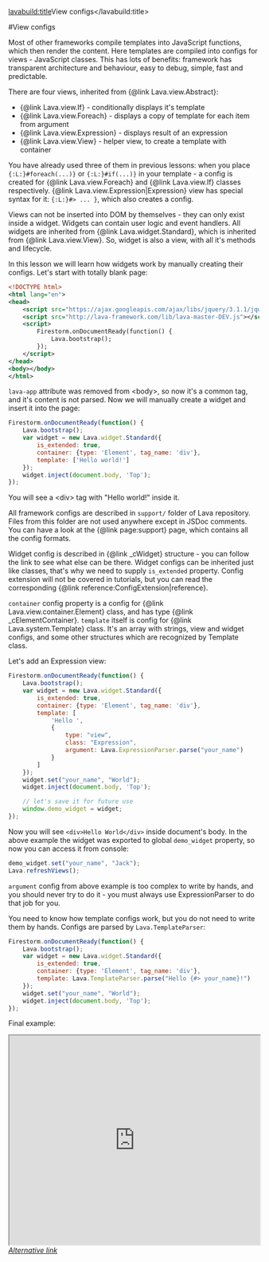 <lavabuild:title>View configs</lavabuild:title>

#View configs

Most of other frameworks compile templates into JavaScript functions, which then render the content. Here templates
are compiled into configs for views - JavaScript classes. This has lots of benefits: framework has transparent architecture and behaviour,
easy to debug, simple, fast and predictable.

There are four views, inherited from {@link Lava.view.Abstract}:
- {@link Lava.view.If} - conditionally displays it's template
- {@link Lava.view.Foreach} - displays a copy of template for each item from argument
- {@link Lava.view.Expression} - displays result of an expression
- {@link Lava.view.View} - helper view, to create a template with container

You have already used three of them in previous lessons: when you place `{:L:}#foreach(...)}` or `{:L:}#if(...)}`
in your template - a config is created for {@link Lava.view.Foreach} and {@link Lava.view.If} classes respectively.
{@link Lava.view.Expression|Expression} view has special syntax for it: `{:L:}#> ... }`, which also creates a config.

Views can not be inserted into DOM by themselves - they can only exist inside a widget. Widgets can contain
user logic and event handlers. All widgets are inherited from {@link Lava.widget.Standard}, which is inherited
from {@link Lava.view.View}. So, widget is also a view, with all it's methods and lifecycle.

In this lesson we will learn how widgets work by manually creating their configs.
Let's start with totally blank page:

```xml
<!DOCTYPE html>
<html lang="en">
<head>
	<script src="https://ajax.googleapis.com/ajax/libs/jquery/3.1.1/jquery.min.js"></script>
	<script src="http://lava-framework.com/lib/lava-master-DEV.js"></script>
	<script>
		Firestorm.onDocumentReady(function() {
			Lava.bootstrap();
		});
	</script>
</head>
<body></body>
</html>
```

`lava-app` attribute was removed from &lt;body&gt;, so now it's a common tag, and it's content is not parsed. 
Now we will manually create a widget and insert it into the page:

```javascript
Firestorm.onDocumentReady(function() {
	Lava.bootstrap();
	var widget = new Lava.widget.Standard({
		is_extended: true,
		container: {type: 'Element', tag_name: 'div'},
		template: ['Hello world!']
	});
	widget.inject(document.body, 'Top');
});
```

You will see a &lt;div&gt; tag with <str>"Hello world!"</str> inside it.

All framework configs are described in `support/` folder of Lava repository.
Files from this folder are not used anywhere except in JSDoc comments.
You can have a look at the {@link page:support} page, which contains all the config formats.

Widget config is described in {@link _cWidget} structure - you can follow the link to see what else can be there.
Widget configs can be inherited just like classes, that's why we need to supply `is_extended` property. 
Config extension will not be covered in tutorials, but you can read the corresponding {@link reference:ConfigExtension|reference}.

`container` config property is a config for {@link Lava.view.container.Element} class, and has type {@link _cElementContainer}.
`template` itself is config for {@link Lava.system.Template} class. It's an array with strings, 
view and widget configs, and some other structures which are recognized by Template class.

Let's add an Expression view:

```javascript
Firestorm.onDocumentReady(function() {
	Lava.bootstrap();
	var widget = new Lava.widget.Standard({
		is_extended: true,
		container: {type: 'Element', tag_name: 'div'},
		template: [
			'Hello ',
			{
				type: "view",
				class: "Expression",
				argument: Lava.ExpressionParser.parse("your_name")
			}
		]
	});
	widget.set("your_name", "World");
	widget.inject(document.body, 'Top');

	// let's save it for future use
	window.demo_widget = widget;
});
```

Now you will see `<div>Hello World</div>` inside document's body. In the above example the widget was exported to
global `demo_widget` property, so now you can access it from console:

```javascript
demo_widget.set("your_name", "Jack");
Lava.refreshViews();
```

`argument` config from above example is too complex to write by hands, and you should never try to do it - 
you must always use ExpressionParser to do that job for you.

You need to know how template configs work, but you do not need to write them by hands. 
Configs are parsed by `Lava.TemplateParser`:

```javascript
Firestorm.onDocumentReady(function() {
	Lava.bootstrap();
	var widget = new Lava.widget.Standard({
		is_extended: true,
		container: {type: 'Element', tag_name: 'div'},
		template: Lava.TemplateParser.parse("Hello {#> your_name}!")
	});
	widget.set("your_name", "World");
	widget.inject(document.body, 'Top');
});
```

Final example:
<iframe style="height: 30em; width: 100%" src="http://embed.plnkr.co/fHeYSF/index.html"></iframe>
<i><a href="/www/demos/tutorials/ViewConfigs.html">Alternative link</a></i>